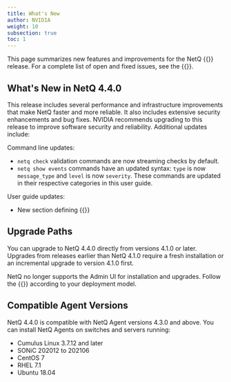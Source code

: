 ```yaml
---
title: What's New
author: NVIDIA
weight: 10
subsection: true
toc: 1
---
```


This page summarizes new features and improvements for the NetQ {{<version>}} release. For a complete list of open and fixed issues, see the {{<link title="NVIDIA NetQ 4.4 Release Notes" text="release notes">}}.

<!-- vale off -->
## What's New in NetQ 4.4.0
<!-- vale on -->
This release includes several performance and infrastructure improvements that make NetQ faster and more reliable. It also includes extensive security enhancements and bug fixes. NVIDIA recommends upgrading to this release to improve software security and reliability. Additional updates include:

Command line updates: 

- `netq check` validation commands are now streaming checks by default.
- `netq show events` commands have an updated syntax: `type` is now `message_type` and `level` is now `severity`. These commands are updated in their respective categories in this user guide.

User guide updates:

- New section defining {{<link title="Accounts and Roles" text="NetQ admin and user roles">}}

## Upgrade Paths

You can upgrade to NetQ 4.4.0 directly from versions 4.1.0 or later. Upgrades from releases earlier than NetQ 4.1.0 require a fresh installation or an incremental upgrade to version 4.1.0 first.

NetQ no longer supports the Admin UI for installation and upgrades. Follow the {{<link title="Installation Management" text="updated instructions">}} according to your deployment model.
## Compatible Agent Versions

NetQ 4.4.0 is compatible with NetQ Agent versions 4.3.0 and above. You can install NetQ Agents on switches and servers running:

- Cumulus Linux 3.7.12 and later
- SONiC 202012 to 202106
- CentOS 7
- RHEL 7.1
- Ubuntu 18.04


